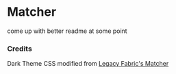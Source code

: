 # Matcher

come up with better readme at some point

### Credits
Dark Theme CSS modified from [Legacy Fabric's Matcher](https://github.com/Legacy-Fabric/Matcher)